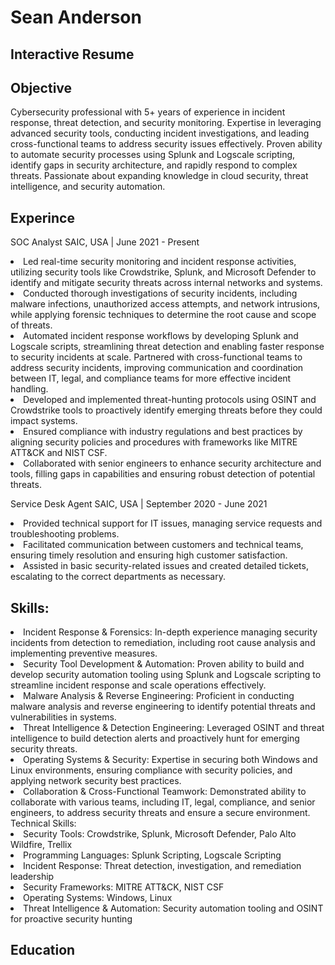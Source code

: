 <!DOCTYPE HTML>
<HTML>
<head>
<title>Interactive resume</title>
</head>
<body>

<h1>Sean Anderson</h1>
<h2>Interactive Resume</h2>

<h2>Objective</h2>
<p> Cybersecurity professional with 5+ years of experience in incident response, threat detection,
and security monitoring. Expertise in leveraging advanced security tools, conducting incident
investigations, and leading cross-functional teams to address security issues effectively.
Proven ability to automate security processes using Splunk and Logscale scripting, identify
gaps in security architecture, and rapidly respond to complex threats. Passionate about
expanding knowledge in cloud security, threat intelligence, and security automation. </p>


<h2>Experince</h2>
<p>SOC Analyst
SAIC, USA | June 2021 - Present
<li> Led real-time security monitoring and incident response activities, utilizing security tools
like Crowdstrike, Splunk, and Microsoft Defender to identify and mitigate security
threats across internal networks and systems. </li>
<li> Conducted thorough investigations of security incidents, including malware infections,
unauthorized access attempts, and network intrusions, while applying forensic
techniques to determine the root cause and scope of threats. </li>
<li>Automated incident response workflows by developing Splunk and Logscale scripts,
streamlining threat detection and enabling faster response to security incidents at scale.
Partnered with cross-functional teams to address security incidents, improving
communication and coordination between IT, legal, and compliance teams for more
effective incident handling. </li>
<li> Developed and implemented threat-hunting protocols using OSINT and Crowdstrike
tools to proactively identify emerging threats before they could impact systems. </li>
<li> Ensured compliance with industry regulations and best practices by aligning security
policies and procedures with frameworks like MITRE ATT&CK and NIST CSF. </li>
<li> Collaborated with senior engineers to enhance security architecture and tools, filling
gaps in capabilities and ensuring robust detection of potential threats. </li> </p>
<p>Service Desk Agent 
SAIC, USA | September 2020 - June 2021
<li> Provided technical support for IT issues, managing service requests and troubleshooting
problems. </li>
<li> Facilitated communication between customers and technical teams, ensuring timely
resolution and ensuring high customer satisfaction. </li>
<li> Assisted in basic security-related issues and created detailed tickets, escalating to the
correct departments as necessary. </li>
</p>
<h2>Skills: </h2>
<li> Incident Response & Forensics: In-depth experience managing security incidents from
detection to remediation, including root cause analysis and implementing preventive
measures. </li>
<li> Security Tool Development & Automation: Proven ability to build and develop
security automation tooling using Splunk and Logscale scripting to streamline
incident response and scale operations effectively. </li>
<li> Malware Analysis & Reverse Engineering: Proficient in conducting malware analysis
and reverse engineering to identify potential threats and vulnerabilities in systems. </li>
<li> Threat Intelligence & Detection Engineering: Leveraged OSINT and threat
intelligence to build detection alerts and proactively hunt for emerging security threats. </li>
<li> Operating Systems & Security: Expertise in securing both Windows and Linux
environments, ensuring compliance with security policies, and applying network
security best practices. </li>
<li> Collaboration & Cross-Functional Teamwork: Demonstrated ability to collaborate with
various teams, including IT, legal, compliance, and senior engineers, to address security
threats and ensure a secure environment. </li>
Technical Skills:
<li> Security Tools: Crowdstrike, Splunk, Microsoft Defender, Palo Alto Wildfire, Trellix </li>
<li> Programming Languages: Splunk Scripting, Logscale Scripting </li>
<li> Incident Response: Threat detection, investigation, and remediation leadership </li>
<li> Security Frameworks: MITRE ATT&CK, NIST CSF </li>
<li> Operating Systems: Windows, Linux </li>
<li> Threat Intelligence & Automation: Security automation tooling and OSINT for
proactive security hunting </li> </p>
<h2>Education</h2>
<p></p>

</body>
</html>
